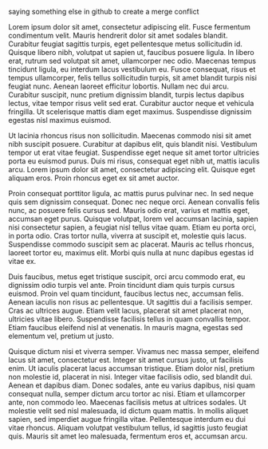 saying something else in github to create a merge conflict

Lorem ipsum dolor sit amet, consectetur adipiscing elit. Fusce fermentum condimentum velit. Mauris hendrerit dolor sit amet sodales blandit. Curabitur feugiat sagittis turpis, eget pellentesque metus sollicitudin id. Quisque libero nibh, volutpat ut sapien ut, faucibus posuere ligula. In libero erat, rutrum sed volutpat sit amet, ullamcorper nec odio. Maecenas tempus tincidunt ligula, eu interdum lacus vestibulum eu. Fusce consequat, risus et tempus ullamcorper, felis tellus sollicitudin turpis, sit amet blandit turpis nisi feugiat nunc. Aenean laoreet efficitur lobortis. Nullam nec dui arcu. Curabitur suscipit, nunc pretium dignissim blandit, turpis lectus dapibus lectus, vitae tempor risus velit sed erat. Curabitur auctor neque et vehicula fringilla. Ut scelerisque mattis diam eget maximus. Suspendisse dignissim egestas nisl maximus euismod.

Ut lacinia rhoncus risus non sollicitudin. Maecenas commodo nisi sit amet nibh suscipit posuere. Curabitur at dapibus elit, quis blandit nisi. Vestibulum tempor ut erat vitae feugiat. Suspendisse eget neque sit amet tortor ultricies porta eu euismod purus. Duis mi risus, consequat eget nibh ut, mattis iaculis arcu. Lorem ipsum dolor sit amet, consectetur adipiscing elit. Quisque eget aliquam eros. Proin rhoncus eget ex sit amet auctor.

Proin consequat porttitor ligula, ac mattis purus pulvinar nec. In sed neque quis sem dignissim consequat. Donec nec neque orci. Aenean convallis felis nunc, ac posuere felis cursus sed. Mauris odio erat, varius et mattis eget, accumsan eget purus. Quisque volutpat, lorem vel accumsan lacinia, sapien nisi consectetur sapien, a feugiat nisl tellus vitae quam. Etiam eu porta orci, in porta odio. Cras tortor nulla, viverra at suscipit et, molestie quis lacus. Suspendisse commodo suscipit sem ac placerat. Mauris ac tellus rhoncus, laoreet tortor eu, maximus elit. Morbi quis nulla at nunc dapibus egestas id vitae ex.

Duis faucibus, metus eget tristique suscipit, orci arcu commodo erat, eu dignissim odio turpis vel ante. Proin tincidunt diam quis turpis cursus euismod. Proin vel quam tincidunt, faucibus lectus nec, accumsan felis. Aenean iaculis non risus ac pellentesque. Ut sagittis dui a facilisis semper. Cras ac ultrices augue. Etiam velit lacus, placerat sit amet placerat non, ultricies vitae libero. Suspendisse facilisis tellus in quam convallis tempor. Etiam faucibus eleifend nisl at venenatis. In mauris magna, egestas sed elementum vel, pretium ut justo.

Quisque dictum nisi et viverra semper. Vivamus nec massa semper, eleifend lacus sit amet, consectetur est. Integer sit amet cursus justo, ut facilisis enim. Ut iaculis placerat lacus accumsan tristique. Etiam dolor nisl, pretium non molestie id, placerat in nisi. Integer vitae facilisis odio, sed blandit dui. Aenean et dapibus diam. Donec sodales, ante eu varius dapibus, nisi quam consequat nulla, semper dictum arcu tortor ac nisi. Etiam et ullamcorper ante, non commodo leo. Maecenas facilisis metus at ultrices sodales. Ut molestie velit sed nisl malesuada, id dictum quam mattis. In mollis aliquet sapien, sed imperdiet augue fringilla vitae. Pellentesque interdum eu dui vitae rhoncus. Aliquam volutpat vestibulum tellus, id sagittis justo feugiat quis. Mauris sit amet leo malesuada, fermentum eros et, accumsan arcu.
